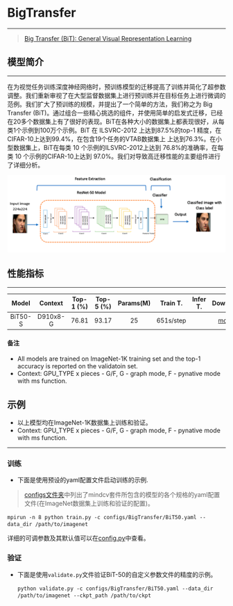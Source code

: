 # BigTransfer

***
> [Big Transfer (BiT): General Visual Representation Learning](https://arxiv.org/abs/1912.11370)

## 模型简介

***
在为视觉任务训练深度神经网络时，预训练模型的迁移提高了训练并简化了超参数调整。我们重新审视了在大型监督数据集上进行预训练并在目标任务上进行微调的范例。我们扩大了预训练的规模，并提出了一个简单的方法，我们称之为 Big Transfer (BiT)。通过组合一些精心挑选的组件，并使用简单的启发式迁移，已经在20多个数据集上有了很好的表现。BiT在各种大小的数据集上都表现很好，从每类1个示例到100万个示例。BiT 在 ILSVRC-2012 上达到87.5%的top-1 精度，在CIFAR-10上达到99.4%，在包含19个任务的VTAB数据集上
上达到76.3%。在小型数据集上，BiT在每类 10 个示例的ILSVRC-2012上达到 76.8%的准确率，在每类 10 个示例的CIFAR-10上达到 97.0%。我们对导致高迁移性能的主要组件进行了详细分析。

![BiT](./BiT.png)

## 性能指标

***

|    Model     | Context  | Top-1 (%) | Top-5 (%) | Params(M) |  Train T.  |  Infer T.   |                           Download                           |                            Config                            |                             Log                              |
| :----------: | :------: | :-------: | :-------: | :-------: | :--------: | :---------: | :----------------------------------------------------------: | :----------------------------------------------------------: | :----------------------------------------------------------: |
|    BiT50-S   | D910x8-G |   76.81   |   93.17   |    25     | 651s/step  |             | [model](https://download.mindspore.cn/toolkits/mindcv/bit/BiTresnet50.ckpt) | [cfg](https://github.com/mindspore-lab/mindcv/blob/main/configs/BigTransfer/BiT50.yaml) | [log](https://github.com/mindspore-lab/mindcv/tree/main/configs/BigTransfer) |

#### 备注

- All models are trained on ImageNet-1K training set and the top-1 accuracy is reported on the validatoin set.
- Context: GPU_TYPE x pieces - G/F, G - graph mode, F - pynative mode with ms function.

## 示例

- 以上模型均在ImageNet-1K数据集上训练和验证。
- Context: GPU_TYPE x pieces - G/F, G - graph mode, F - pynative mode with ms function.

***

### 训练

- 下面是使用预设的yaml配置文件启动训练的示例.

> [configs文件夹](../../configs)中列出了mindcv套件所包含的模型的各个规格的yaml配置文件(在ImageNet数据集上训练和验证的配置)。

  ```shell
mpirun -n 8 python train.py -c configs/BigTransfer/BiT50.yaml --data_dir /path/to/imagenet
  ```

详细的可调参数及其默认值可以在[config.py](../../config.py)中查看。

### 验证

- 下面是使用`validate.py`文件验证BiT-50的自定义参数文件的精度的示例。

  ```shell
  python validate.py -c configs/BigTransfer/BiT50.yaml --data_dir /path/to/imagenet --ckpt_path /path/to/ckpt
  ```
